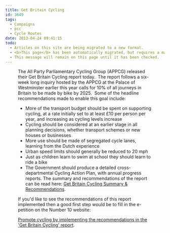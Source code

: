 ```yaml
---
title: Get Britain Cycling
id: 3649
tags:
  - Campaigns
  - pcc
  - Cycle Routes
date: 2013-04-24 09:41:15
todo:
  - Articles on this site are being migrated to a new format.
  - <b>This page</b> has been automatically migrated, but requires a manual check-&amp;-tune to ensure the format and links all work as expected.
  - This message will remain on this page until it has been checked.
---
```


<figure id="attachment_3651" align="alignright" width="212"][![Get Britain Cycling Summary &amp; Recommendations](http://www.pompeybug.co.uk/wp-content/uploads/2013/04/Get-Britain-Cycling-Summary-Recommendations-212x300.png "Get Britain Cycling Summary &amp; Recommendations")](http://www.pompeybug.co.uk/wp-content/uploads/2013/04/Get-Britain-Cycling-Summary-Recommendations-copy.pdf) Get Britain Cycling Summary &amp; Recommendations</figure>

The All Party Parliamentary Cycling Group (APPCG) released their Get Britain Cycling report today.  The report follows a six-week long inquiry hosted by the APPCG at the Palace of Westminster earlier this year calls for 10% of all journeys in Britain to be made by bike by 2025.  Some of the headline recommendations made to enable this goal include:

*   More of the transport budget should be spent on supporting cycling, at a rate initially set to at least £10 per person per year, and increasing as cycling levels increase
*   Cycling should be considered at an earlier stage in all planning decisions, whether transport schemes or new houses or businesses
*   More use should be made of segregated cycle lanes, learning from the Dutch experience
*   Urban speed limits should generally be reduced to 20 mph
*   Just as children learn to swim at school they should learn to ride a bike
*   The Government should produce a detailed cross-departmental Cycling Action Plan, with annual progress reports.
The summary and recommendations of the report can be read here: [Get Britain Cycling Summary &amp; Recommendations](http://www.pompeybug.co.uk/wp-content/uploads/2013/04/Get-Britain-Cycling-Summary-Recommendations-copy.pdf "Get Britain Cycling Summary &amp; Recommendations").

If you'd like to see the recommendations of this report implemented then a good first step would be to fill in the e-petition on the Number 10 website:

[Promote cycling by implementing the recommendations in the 'Get Britain Cycling' report](http://epetitions.direct.gov.uk/petitions/49196 "Promote cycling by implementing the recommendations in the ").